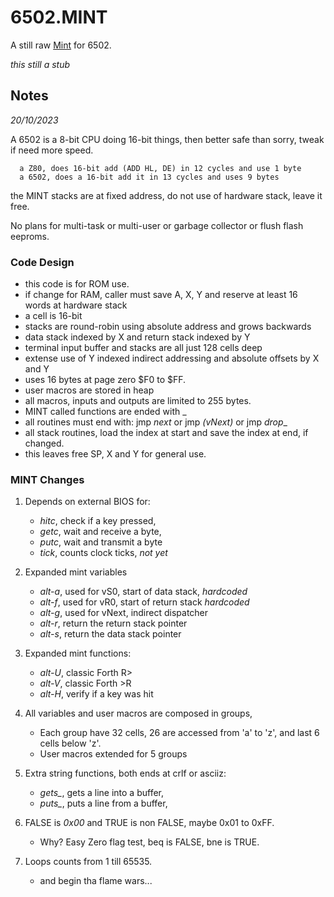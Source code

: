 # 6502.MINT

A still raw [Mint](https://github.com/monsonite/MINT) for 6502.

_this still a stub_

## Notes

_20/10/2023_

A 6502 is a 8-bit CPU doing 16-bit things, then better safe than sorry, tweak if need more speed.

      a Z80, does 16-bit add (ADD HL, DE) in 12 cycles and use 1 byte  
      a 6502, does a 16-bit add it in 13 cycles and uses 9 bytes 

the MINT stacks are at fixed address, do not use of hardware stack, leave it free.

No plans for multi-task or multi-user or garbage collector or flush flash eeproms. 

### Code Design

   - this code is for ROM use. 
   - if change for RAM, caller must save A, X, Y and reserve at least 16 words at hardware stack 
   - a cell is 16-bit 
   - stacks are round-robin using absolute address and grows backwards
   - data stack indexed by X and return stack indexed by Y 
   - terminal input buffer and stacks are all just 128 cells deep 
   - extense use of Y indexed indirect addressing and absolute offsets by X and Y 
   - uses 16 bytes at page zero $F0 to $FF.
   - user macros are stored in heap
   - all macros, inputs and outputs are limited to 255 bytes.
   - MINT called functions are ended with \_
   - all routines must end with: jmp _next_ or jmp _(vNext)_ or jmp _drop__ 
   - all stack routines, load the index at start and save the index at end, if changed.
   - this leaves free SP, X and Y for general use.
      
### MINT Changes

1. Depends on external BIOS for:
      - _hitc_, check if a key pressed,
      - _getc_, wait and receive a byte,
      - _putc_, wait and transmit a byte
      - _tick_, counts clock ticks, *not yet*

2. Expanded mint variables
      - _alt-a_, used for vS0, start of data stack, *hardcoded*
      - _alt-f_, used for vR0, start of return stack  *hardcoded*
      - _alt-g_, used for vNext, indirect dispatcher  
      - _alt-r_, return the return stack pointer
      - _alt-s_, return the data stack pointer

3. Expanded mint functions:
      - _alt-U_, classic Forth R> 
      - _alt-V_, classic Forth >R 
      - _alt-H_, verify if a key was hit 

4. All variables and user macros are composed in groups,
      - Each group have 32 cells, 26 are accessed from 'a' to 'z', and last 6 cells below 'z'.
      - User macros extended for 5 groups  

5. Extra string functions, both ends at crlf or asciiz:
      - _gets\__, gets a line into a buffer, 
      - _puts\__, puts a line from a buffer,  

6. FALSE is _0x00_ and TRUE is non FALSE, maybe 0x01 to 0xFF.
      - Why? Easy Zero flag test, beq is FALSE, bne is TRUE.

7. Loops counts from 1 till 65535.
      - and begin tha flame wars...


    
